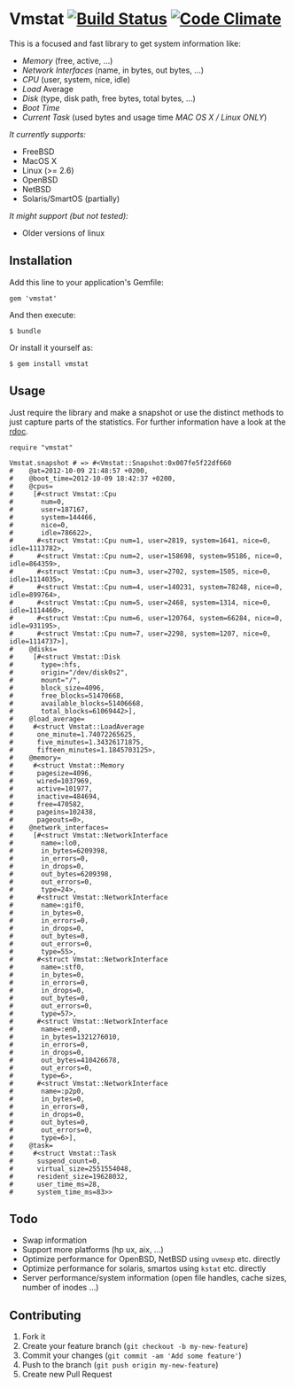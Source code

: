 # Vmstat [![Build Status](https://secure.travis-ci.org/threez/ruby-vmstat.png)](http://travis-ci.org/threez/ruby-vmstat) [![Code Climate](https://codeclimate.com/badge.png)](https://codeclimate.com/github/threez/ruby-vmstat)

This is a focused and fast library to get system information like:

* _Memory_ (free, active, ...)
* _Network Interfaces_ (name, in bytes, out bytes, ...)
* _CPU_ (user, system, nice, idle)
* _Load_ Average
* _Disk_ (type, disk path, free bytes, total bytes, ...)
* _Boot Time_
* _Current Task_ (used bytes and usage time *MAC OS X / Linux ONLY*)

*It currently supports:*

* FreeBSD
* MacOS X
* Linux (>= 2.6)
* OpenBSD
* NetBSD
* Solaris/SmartOS (partially)

*It might support (but not tested):*

* Older versions of linux

## Installation

Add this line to your application's Gemfile:

    gem 'vmstat'

And then execute:

    $ bundle

Or install it yourself as:

    $ gem install vmstat

## Usage

Just require the library and make a snapshot or use the distinct methods to just capture parts of the statistics. For further information have a look at the [rdoc](http://rdoc.info/gems/vmstat/frames).

	require "vmstat"
	
	Vmstat.snapshot # => #<Vmstat::Snapshot:0x007fe5f22df660
	#	 @at=2012-10-09 21:48:57 +0200,
	#	 @boot_time=2012-10-09 18:42:37 +0200,
	#	 @cpus=
	#	  [#<struct Vmstat::Cpu
	#	    num=0,
	#	    user=187167,
	#	    system=144466,
	#	    nice=0,
	#	    idle=786622>,
	#	   #<struct Vmstat::Cpu num=1, user=2819, system=1641, nice=0, idle=1113782>,
	#	   #<struct Vmstat::Cpu num=2, user=158698, system=95186, nice=0, idle=864359>,
	#	   #<struct Vmstat::Cpu num=3, user=2702, system=1505, nice=0, idle=1114035>,
	#	   #<struct Vmstat::Cpu num=4, user=140231, system=78248, nice=0, idle=899764>,
	#	   #<struct Vmstat::Cpu num=5, user=2468, system=1314, nice=0, idle=1114460>,
	#	   #<struct Vmstat::Cpu num=6, user=120764, system=66284, nice=0, idle=931195>,
	#	   #<struct Vmstat::Cpu num=7, user=2298, system=1207, nice=0, idle=1114737>],
	#	 @disks=
	#	  [#<struct Vmstat::Disk
	#	    type=:hfs,
	#	    origin="/dev/disk0s2",
	#	    mount="/",
	#	    block_size=4096,
	#	    free_blocks=51470668,
	#	    available_blocks=51406668,
	#	    total_blocks=61069442>],
	#	 @load_average=
	#	  #<struct Vmstat::LoadAverage
	#	   one_minute=1.74072265625,
	#	   five_minutes=1.34326171875,
	#	   fifteen_minutes=1.1845703125>,
	#	 @memory=
	#	  #<struct Vmstat::Memory
	#	   pagesize=4096,
	#	   wired=1037969,
	#	   active=101977,
	#	   inactive=484694,
	#	   free=470582,
	#	   pageins=102438,
	#	   pageouts=0>,
	#	 @network_interfaces=
	#	  [#<struct Vmstat::NetworkInterface
	#	    name=:lo0,
	#	    in_bytes=6209398,
	#	    in_errors=0,
	#	    in_drops=0,
	#	    out_bytes=6209398,
	#	    out_errors=0,
	#	    type=24>,
	#	   #<struct Vmstat::NetworkInterface
	#	    name=:gif0,
	#	    in_bytes=0,
	#	    in_errors=0,
	#	    in_drops=0,
	#	    out_bytes=0,
	#	    out_errors=0,
	#	    type=55>,
	#	   #<struct Vmstat::NetworkInterface
	#	    name=:stf0,
	#	    in_bytes=0,
	#	    in_errors=0,
	#	    in_drops=0,
	#	    out_bytes=0,
	#	    out_errors=0,
	#	    type=57>,
	#	   #<struct Vmstat::NetworkInterface
	#	    name=:en0,
	#	    in_bytes=1321276010,
	#	    in_errors=0,
	#	    in_drops=0,
	#	    out_bytes=410426678,
	#	    out_errors=0,
	#	    type=6>,
	#	   #<struct Vmstat::NetworkInterface
	#	    name=:p2p0,
	#	    in_bytes=0,
	#	    in_errors=0,
	#	    in_drops=0,
	#	    out_bytes=0,
	#	    out_errors=0,
	#	    type=6>],
	#	 @task=
	#	  #<struct Vmstat::Task
	#	   suspend_count=0,
	#	   virtual_size=2551554048,
	#	   resident_size=19628032,
	#	   user_time_ms=28,
	#	   system_time_ms=83>>

## Todo

* Swap information
* Support more platforms (hp ux, aix, ...)
* Optimize performance for OpenBSD, NetBSD using `uvmexp` etc. directly
* Optimize performance for solaris, smartos using `kstat` etc. directly
* Server performance/system information (open file handles, cache sizes, number of inodes ...)

## Contributing

1. Fork it
2. Create your feature branch (`git checkout -b my-new-feature`)
3. Commit your changes (`git commit -am 'Add some feature'`)
4. Push to the branch (`git push origin my-new-feature`)
5. Create new Pull Request
